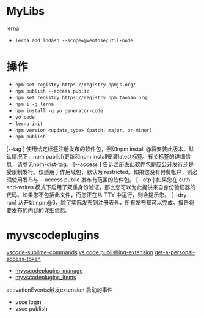 # MyLibs

[lerna](http://www.febeacon.com/lerna-docs-zh-cn/routes/commands/add.html)

- `lerna add lodash --scope=@ventose/util-node`

# 操作

- `npm set registry https //registry.npmjs.org/`
- `npm publish --access public`
- `npm set registry https://registry.npm.taobao.org`
- `npm i -g lerna`
- `npm install -g yo generator-code`
-  `yo code`
- `lerna init`
- `npm version <update_type> (patch, major, or minor)`
- `npm publish`

[--tag ] 使用给定标签注册发布的软件包，例如npm install @将安装此版本。默认情况下，npm publish更新和npm install安装latest标签。有关标签的详细信息，请参见npm-dist-tag。
[--access ] 告诉注册表此软件包是应公开发行还是受限制发行。仅适用于作用域包，默认为 restricted。如果您没有付费帐户，则必须使用发布与 --access public 发布有范围的软件包。
[--otp ] 如果您在 auth-and-writes 模式下启用了双重身份验证，那么您可以为此提供来自身份验证器的代码。如果您不包括此文件，而您正在从 TTY 中运行，则会提示您。
[--dry-run] 从开始 npm@6，除了实际发布到注册表外，所有发布都可以完成。报告将要发布的内容的详细信息。


# myvscodeplugins

[vscode-sublime-commands](https://github.com/Zarel/vscode-sublime-commands)
[vs code ](https://segmentfault.com/a/1190000040720760)
[publishing-extension](https://code.visualstudio.com/api/working-with-extensions/publishing-extension)
[get-a-personal-access-token](https://code.visualstudio.com/api/working-with-extensions/publishing-extension#get-a-personal-access-token)

- [myvscodeplugins_manage](https://marketplace.visualstudio.com/manage/publishers/ShoneSingLone/extensions/myvscodeplugins/hub?_a=acquisition)
- [myvscodeplugins_items](https://marketplace.visualstudio.com/items?itemName=ShoneSingLone.myvscodeplugins)

activationEvents:触发extension 启动的事件

- vsce login
- vsce publish